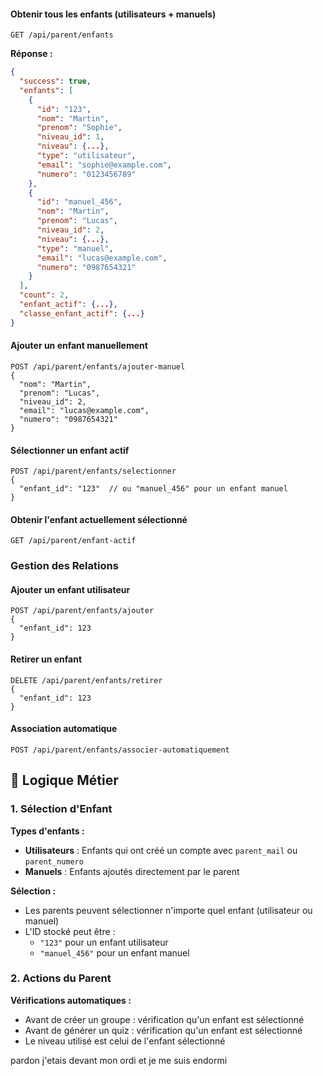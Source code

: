 #### Obtenir tous les enfants (utilisateurs + manuels)
```
GET /api/parent/enfants
```
**Réponse :**
```json
{
  "success": true,
  "enfants": [
    {
      "id": "123",
      "nom": "Martin",
      "prenom": "Sophie",
      "niveau_id": 1,
      "niveau": {...},
      "type": "utilisateur",
      "email": "sophie@example.com",
      "numero": "0123456789"
    },
    {
      "id": "manuel_456",
      "nom": "Martin",
      "prenom": "Lucas",
      "niveau_id": 2,
      "niveau": {...},
      "type": "manuel",
      "email": "lucas@example.com",
      "numero": "0987654321"
    }
  ],
  "count": 2,
  "enfant_actif": {...},
  "classe_enfant_actif": {...}
}
```

#### Ajouter un enfant manuellement
```
POST /api/parent/enfants/ajouter-manuel
{
  "nom": "Martin",
  "prenom": "Lucas",
  "niveau_id": 2,
  "email": "lucas@example.com",
  "numero": "0987654321"
}
```

#### Sélectionner un enfant actif
```
POST /api/parent/enfants/selectionner
{
  "enfant_id": "123"  // ou "manuel_456" pour un enfant manuel
}
```

#### Obtenir l'enfant actuellement sélectionné
```
GET /api/parent/enfant-actif
```

### Gestion des Relations

#### Ajouter un enfant utilisateur
```
POST /api/parent/enfants/ajouter
{
  "enfant_id": 123
}
```

#### Retirer un enfant
```
DELETE /api/parent/enfants/retirer
{
  "enfant_id": 123
}
```

#### Association automatique
```
POST /api/parent/enfants/associer-automatiquement
```

## 🔧 Logique Métier

### 1. Sélection d'Enfant

**Types d'enfants :**
- **Utilisateurs** : Enfants qui ont créé un compte avec `parent_mail` ou `parent_numero`
- **Manuels** : Enfants ajoutés directement par le parent

**Sélection :**
- Les parents peuvent sélectionner n'importe quel enfant (utilisateur ou manuel)
- L'ID stocké peut être :
  - `"123"` pour un enfant utilisateur
  - `"manuel_456"` pour un enfant manuel

### 2. Actions du Parent

**Vérifications automatiques :**
- Avant de créer un groupe : vérification qu'un enfant est sélectionné
- Avant de générer un quiz : vérification qu'un enfant est sélectionné
- Le niveau utilisé est celui de l'enfant sélectionné


pardon j'etais devant mon ordi et je me suis endormi
